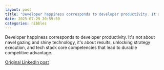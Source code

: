```yaml
---
layout: post
title: "Developer happiness corresponds to developer productivity. It's not about navel gazing and shiny technology, it's about results, unlocking strategy execution, and tech stack core competencies that lead to durable competitive advantage."
date: 2025-07-29 20:59:59
categories: nibbles
---
```


Developer happiness corresponds to developer productivity. It's not about navel gazing and shiny technology, it's about results, unlocking strategy execution, and tech stack core competencies that lead to durable competitive advantage.

[Original LinkedIn post](https://www.linkedin.com/feed/update/urn%3Ali%3Ashare%3A7356065982982877185)

